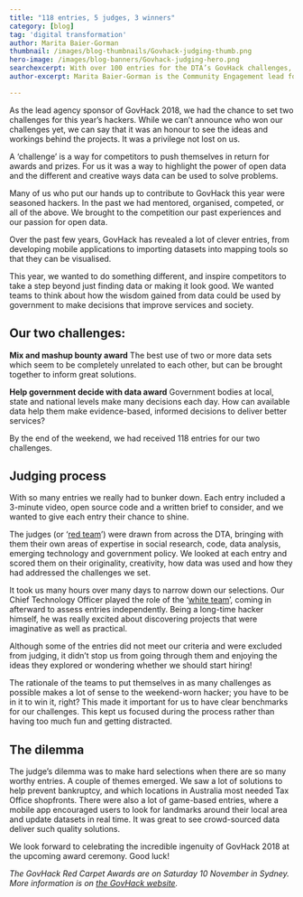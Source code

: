 ```yaml
---
title: "118 entries, 5 judges, 3 winners"
category: [blog]
tag: 'digital transformation'
author: Marita Baier-Gorman
thumbnail: /images/blog-thumbnails/Govhack-judging-thumb.png
hero-image: /images/blog-banners/Govhack-judging-hero.png
searchexcerpt: With over 100 entries for the DTA’s GovHack challenges, how did we decide the winners? Marita Baier-Gorman takes us behind the scenes of the judging process.
author-excerpt: Marita Baier-Gorman is the Community Engagement lead for our Digital Products and Services team. She was also one of our GovHack judges.

---
```

As the lead agency sponsor of GovHack 2018, we had the chance to set two challenges for this year’s hackers. While we can’t announce who won our challenges yet, we can say that it was an honour to see the ideas and workings behind the projects. It was a privilege not lost on us.

A ‘challenge’ is a way for competitors to push themselves in return for awards and prizes. For us it was a way to highlight the power of open data and the different and creative ways data can be used to solve problems.

Many of us who put our hands up to contribute to GovHack this year were seasoned hackers. In the past we had mentored, organised, competed, or all of the above. We brought to the competition our past experiences and our passion for open data.

Over the past few years, GovHack has revealed a lot of clever entries, from developing mobile applications to importing datasets into mapping tools so that they can be visualised.

This year, we wanted to do something different, and inspire competitors to take a step beyond just finding data or making it look good. We wanted teams to think about how the wisdom gained from data could be used by government to make decisions that improve services and society.

## Our two challenges:

**Mix and mashup bounty award**
The best use of two or more data sets which seem to be completely unrelated to each other, but can be brought together to inform great solutions. 	

**Help government decide with data award**
Government bodies at local, state and national levels make many decisions each day. How can available data help them make evidence-based, informed decisions to deliver better services?

By the end of the weekend, we had received 118 entries for our two challenges.

## Judging process

With so many entries we really had to bunker down. Each entry included a 3-minute video, open source code and a written brief to consider, and we wanted to give each entry their chance to shine.

The judges (or ‘[red team](http://lexicon.ft.com/term?term=red-team)’) were drawn from across the DTA, bringing with them their own areas of expertise in social research, code, data analysis, emerging technology and government policy. We looked at each entry and scored them on their originality, creativity, how data was used and how they had addressed the challenges we set.

It took us many hours over many days to narrow down our selections. Our Chief Technology Officer played the role of the ‘[white team](https://csrc.nist.gov/glossary/term/White-Team)’, coming in afterward to assess entries independently. Being a long-time hacker himself, he was really excited about discovering projects that were imaginative as well as practical.

Although some of the entries did not meet our criteria and were excluded from judging, it didn’t stop us from going through them and enjoying the ideas they explored or wondering whether we should start hiring!

The rationale of the teams to put themselves in as many challenges as possible makes a lot of sense to the weekend-worn hacker; you have to be in it to win it, right? This made it important for us to have clear benchmarks for our challenges. This kept us focused during the process rather than having too much fun and getting distracted.

## The dilemma

The judge’s dilemma was to make hard selections when there are so many worthy entries. A couple of themes emerged. We saw a lot of solutions to help prevent bankruptcy, and which locations in Australia most needed Tax Office shopfronts. There were also a lot of game-based entries, where a mobile app encouraged users to look for landmarks around their local area and update datasets in real time. It was great to see crowd-sourced data deliver such quality solutions.

We look forward to celebrating the incredible ingenuity of GovHack 2018 at the upcoming award ceremony. Good luck!

_The GovHack Red Carpet Awards are on Saturday 10 November in Sydney. More information is on [the GovHack website](https://www.govhack.org/)._

